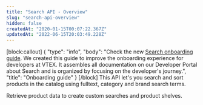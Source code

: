 ```yaml
---
title: "Search API - Overview"
slug: "search-api-overview"
hidden: false
createdAt: "2020-01-15T00:07:22.367Z"
updatedAt: "2022-06-15T20:03:49.228Z"
---
```

[block:callout]
{
  "type": "info",
  "body": "Check the new [Search onboarding guide](https://developers.vtex.com/vtex-rest-api/docs/search-onboarding). We created this guide to improve the onboarding experience for developers at VTEX. It assembles all documentation on our Developer Portal about Search and is organized by focusing on the developer's journey.",
  "title": "Onboarding guide"
}
[/block]
This API let's you search and sort products in the catalog using fulltext, category and brand search terms. 

Retrieve product data to create custom searches and product shelves.